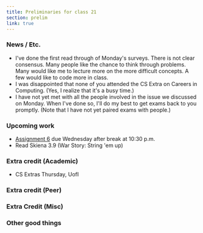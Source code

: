 ```yaml
---
title: Preliminaries for class 21
section: prelim 
link: true
---
```

### News / Etc.

* I've done the first read through of Monday's surveys.  There is not
  clear consensus.  Many people like the chance to think through problems.
  Many would like me to lecture more on the more difficult concepts.
  A few would like to code more in class.
* I was disappointed that none of you attended the CS Extra on Careers
  in Computing.  (Yes, I realize that it's a busy time.)
* I have not yet met with all the people involved in the issue we discussed
  on Monday.  When I've done so, I'll do my best to get exams back to you
  promptly.  (Note that I have not yet paired exams with people.)

### Upcoming work

* [Assignment 6](../assignments/assignment06) due Wednesday after
  break at 10:30 p.m.
* Read Skiena 3.9 (War Story: String 'em up)

### Extra credit (Academic)

* CS Extras Thursday, UofI

### Extra credit (Peer)

### Extra Credit (Misc)

### Other good things

